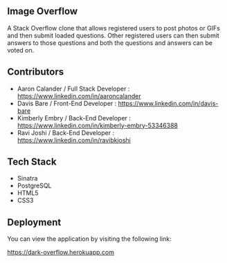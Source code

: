 ## Image Overflow

A Stack Overflow clone that allows registered users to post photos or GIFs and then submit loaded questions. Other registered users can then submit answers to those questions and both the questions and answers can be voted on.

## Contributors

* Aaron Calander / Full Stack Developer : <https://www.linkedin.com/in/aaroncalander>
* Davis Bare / Front-End Developer : <https://www.linkedin.com/in/davis-bare>
* Kimberly Embry / Back-End Developer : <https://www.linkedin.com/in/kimberly-embry-53346388>
* Ravi Joshi / Back-End Developer : <https://www.linkedin.com/in/ravibkjoshi>

## Tech Stack

* Sinatra
* PostgreSQL
* HTML5
* CSS3

## Deployment

You can view the application by visiting the following link:

<https://dark-overflow.herokuapp.com>

